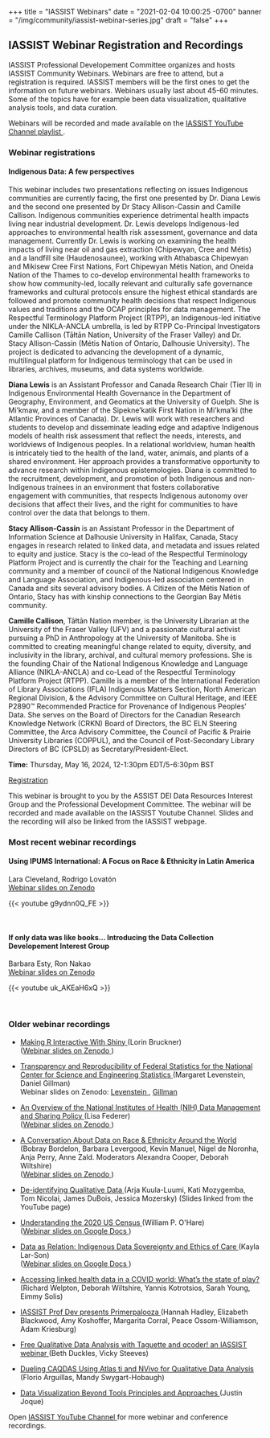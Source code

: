 +++
title = "IASSIST Webinars"
date = "2021-02-04 10:00:25 -0700"
banner = "/img/community/iassist-webinar-series.jpg"
draft = "false"
+++
## IASSIST Webinar Registration and Recordings

IASSIST Professional Developement Committee organizes and hosts IASSIST Community Webinars. Webinars are free to attend, but a registration is required. IASSIST members will be the first ones to get the information on future webinars. Webinars usually last about 45-60 minutes. Some of the topics have for example been data visualization, qualitative analysis tools, and data curation. 

Webinars will be recorded and made available on the [IASSIST YouTube Channel playlist <span class="fas fa-external-link-alt"></span>](https://www.youtube.com/watch?v=aUriimb5Pbw&list=PLD9Y_M_A24iQJBWr2tz4XyPRFXHj-gTEW&pp=iAQB).

### Webinar registrations

<!--
> No webinar registrations open at the moment.
-->

#### Indigenous Data: A few perspectives

This webinar includes two presentations reflecting on issues Indigenous communities are currently facing, the first one presented by Dr. Diana Lewis and the second one presented by Dr Stacy Allison-Cassin and Camille Callison. Indigenous communities experience detrimental health impacts living near industrial development. Dr. Lewis develops Indigenous-led approaches to environmental health risk assessment, governance and data management. Currently Dr. Lewis is working on examining the health impacts of living near oil and gas extraction (Chipewyan, Cree and Métis) and a landfill site (Haudenosaunee), working with Athabasca Chipewyan and Mikisew Cree First Nations, Fort Chipewyan Métis Nation, and Oneida Nation of the Thames to co-develop environmental health frameworks to show how community-led, locally relevant and culturally safe governance frameworks and cultural protocols ensure the highest ethical standards are followed and promote community health decisions that respect Indigenous values and traditions and the OCAP principles for data management. The Respectful Terminology Platform Project (RTPP), an Indigenous-led initiative under the NIKLA-ANCLA umbrella, is led by RTPP Co-Principal Investigators Camille Callison (Tāłtān Nation, University of the Fraser Valley) and Dr. Stacy Allison-Cassin (Métis Nation of Ontario, Dalhousie University). The project is dedicated to advancing the development of a dynamic, multilingual platform for Indigenous terminology that can be used in libraries, archives, museums, and data systems worldwide.

**Diana Lewis** is an Assistant Professor and Canada Research Chair (Tier II) in Indigenous Environmental Health Governance in the Department of Geography, Environment, and Geomatics at the University of Guelph. She is Mi’kmaw, and a member of the Sipekne’katik First Nation in Mi’kma’ki (the Atlantic Provinces of Canada). Dr. Lewis will work with researchers and students to develop and disseminate leading edge and adaptive Indigenous models of health risk assessment that reflect the needs, interests, and worldviews of Indigenous peoples. In a relational worldview, human health is intricately tied to the health of the land, water, animals, and plants of a shared environment. Her approach provides a transformative opportunity to advance research within Indigenous epistemologies. Diana is committed to the recruitment, development, and promotion of both Indigenous and non-Indigenous trainees in an environment that fosters collaborative engagement with communities, that respects Indigenous autonomy over decisions that affect their lives, and the right for communities to have control over the data that belongs to them.

**Stacy Allison-Cassin** is an Assistant Professor in the Department of Information Science at Dalhousie University in Halifax, Canada, Stacy engages in research related to linked data, and metadata and issues related to equity and justice. Stacy is the co-lead of the Respectful Terminology Platform Project and is currently the chair for the Teaching and Learning community and a member of council of the National Indigenous Knowledge and Language Association, and Indigenous-led association centered in Canada and sits several advisory bodies. A Citizen of the Métis Nation of Ontario, Stacy has with kinship connections to the Georgian Bay Métis community.

**Camille Callison**, Tāłtān Nation member, is the University Librarian at the University of the Fraser Valley (UFV) and a passionate cultural activist pursuing a PhD in Anthropology at the University of Manitoba. She is committed to creating meaningful change related to equity, diversity, and inclusivity in the library, archival, and cultural memory professions. She is the founding Chair of the National Indigenous Knowledge and Language Alliance (NIKLA-ANCLA) and co-Lead of the Respectful Terminology Platform Project (RTPP). Camille is a member of the International Federation of Library Associations (IFLA) Indigenous Matters Section, North American Regional Division, & the Advisory Committee on Cultural Heritage, and IEEE P2890™ Recommended Practice for Provenance of Indigenous Peoples’ Data. She serves on the Board of Directors for the Canadian Research Knowledge Network (CRKN) Board of Directors, the BC ELN Steering Committee, the Arca Advisory Committee, the Council of Pacific & Prairie University Libraries (COPPUL), and the Council of Post-Secondary Library Directors of BC (CPSLD) as Secretary/President-Elect.

**Time:** Thursday, May 16, 2024, 12-1:30pm EDT/5-6:30pm BST

<a class="btn btn-template-main" href="https://us06web.zoom.us/meeting/register/tZYod-mtrD0vHNLgiTF9fkTtZ2bpfKW35mXs#/registration" title="" >Registration <span class="fas fa-external-link-alt"></span></a>

This webinar is brought to you by the  ASSIST DEI Data Resources Interest Group and the Professional Development Committee. The webinar will be recorded and made available on the IASSIST Youtube Channel. Slides and the recording will also be linked from the IASSIST webpage.


### Most recent webinar recordings

#### Using IPUMS International: A Focus on Race & Ethnicity in Latin America

Lara Cleveland, Rodrigo Lovatón <br /> [Webinar slides on Zenodo <span class="fas fa-external-link-alt"></span>](https://doi.org/10.5281/zenodo.10674864)

{{< youtube g9ydnn0Q_FE >}}

<br />

#### If only data was like books... Introducing the Data Collection Developement Interest Group

Barbara Esty, Ron Nakao <br /> [Webinar slides on Zenodo <span class="fas fa-external-link-alt"></span>](https://doi.org/10.5281/zenodo.10497133)

{{< youtube uk_AKEaH6xQ >}}

<br />

### Older webinar recordings

- [Making R Interactive With Shiny <span class="fas fa-external-link-alt"></span>](https://www.youtube.com/watch?v=aUriimb5Pbw) (Lorin Bruckner)<br />([Webinar slides on Zenodo <span class="fas fa-external-link-alt"></span>](https://doi.org/10.5281/zenodo.8308322))

- [Transparency and Reproducibility of Federal Statistics for the National Center for Science and Engineering Statistics <span class="fas fa-external-link-alt"></span>](https://www.youtube.com/watch?v=YDEpK-U99JU) (Margaret Levenstein, Daniel Gillman)<br />Webinar slides on Zenodo: [Levenstein <span class="fas fa-external-link-alt"></span>](https://doi.org/10.5281/zenodo.7651298), [Gillman <span class="fas fa-external-link-alt"></span>](https://doi.org/10.5281/zenodo.7651313)

- [An Overview of the National Institutes of Health (NIH) Data Management and Sharing Policy <span class="fas fa-external-link-alt"></span>](https://www.youtube.com/watch?v=gvc2qcJ7274) (Lisa Federer)<br />([Webinar slides on Zenodo <span class="fas fa-external-link-alt"></span>](https://doi.org/10.5281/zenodo.7535199))

- [A Conversation About Data on Race & Ethnicity Around the World <span class="fas fa-external-link-alt"></span>](https://www.youtube.com/watch?v=7S8Y9dA1rPY) (Bobray Bordelon, Barbara Levergood, Kevin Manuel, Nigel de Noronha, Anja Perry, Anne Zald. Moderators Alexandra Cooper, Deborah Wiltshire)<br />([Webinar slides on Zenodo <span class="fas fa-external-link-alt"></span>](https://doi.org/10.5281/zenodo.7400733))

- [De-identifying Qualitative Data <span class="fas fa-external-link-alt"></span>](https://www.youtube.com/watch?v=MbKw3LR2rVo) (Arja Kuula-Luumi, Kati Mozygemba, Tom Nicolai, James DuBois, Jessica Mozersky) (Slides linked from the YouTube page)

- [Understanding the 2020 US Census <span class="fas fa-external-link-alt"></span>](https://www.youtube.com/watch?v=OR1I4h1Rx3M) (William P. O'Hare)<br />([Webinar slides on Google Docs <span class="fas fa-external-link-alt"></span>](https://docs.google.com/presentation/d/16kDTq8I1HjxplgrT4zM-8JvcQuJST3EZ/edit#slide=id.p1))

- [Data as Relation: Indigenous Data Sovereignty and Ethics of Care <span class="fas fa-external-link-alt"></span>](https://www.youtube.com/watch?v=QGYse9iDPWI) (Kayla Lar-Son)<br />([Webinar slides on Google Docs <span class="fas fa-external-link-alt"></span>](https://t.co/b5wQXGVz9J))

- [Accessing linked health data in a COVID world: What’s the state of play? <span class="fas fa-external-link-alt"></span>](https://www.youtube.com/watch?v=WE-kmduHahc) (Richard Welpton, Deborah Wiltshire, Yannis Kotrotsios, Sarah Young, Eimmy Solis)

- [IASSIST Prof Dev presents Primerpalooza <span class="fas fa-external-link-alt"></span>](https://www.youtube.com/watch?v=nw_Tk62-6mc) (Hannah Hadley, Elizabeth Blackwood, Amy Koshoffer, Margarita Corral, Peace Ossom-Williamson, Adam Kriesburg)

- [Free Qualitative Data Analysis with Taguette and qcoder! an IASSIST webinar <span class="fas fa-external-link-alt"></span>](https://www.youtube.com/watch?v=OIB_xLlM8Fw) (Beth Duckles, Vicky Steeves)

- [Dueling CAQDAS Using Atlas ti and NVivo for Qualitative Data Analysis <span class="fas fa-external-link-alt"></span>](https://www.youtube.com/watch?v=qCAB73zAjwk) (Florio Arguillas, Mandy Swygart-Hobaugh)

- [Data Visualization Beyond Tools Principles and Approaches <span class="fas fa-external-link-alt"></span>](https://www.youtube.com/watch?v=PgHNHdz8F-Y) (Justin Joque)

Open [IASSIST YouTube Channel <span class="fas fa-external-link-alt"></span>](https://www.youtube.com/channel/UC315efmsReDcFbWHpWBmb9g) for more webinar and conference recordings. <br /><br />